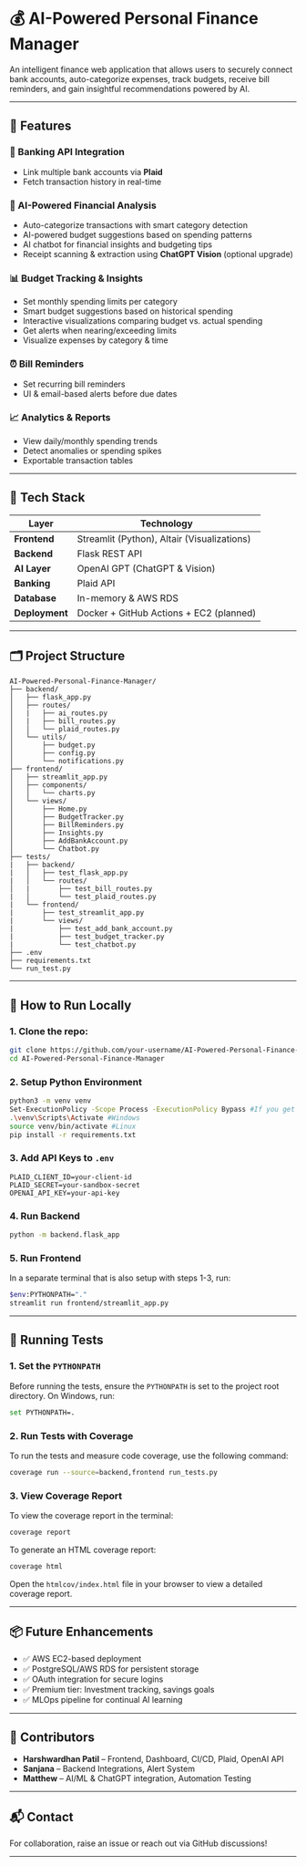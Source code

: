 # 💰 AI-Powered Personal Finance Manager

An intelligent finance web application that allows users to securely connect bank accounts, auto-categorize expenses, track budgets, receive bill reminders, and gain insightful recommendations powered by AI.

---

## 🚀 Features

### 🔐 Banking API Integration
- Link multiple bank accounts via **Plaid**
- Fetch transaction history in real-time

### 🧠 AI-Powered Financial Analysis
- Auto-categorize transactions with smart category detection
- AI-powered budget suggestions based on spending patterns
- AI chatbot for financial insights and budgeting tips
- Receipt scanning & extraction using **ChatGPT Vision** (optional upgrade)

### 📊 Budget Tracking & Insights
- Set monthly spending limits per category
- Smart budget suggestions based on historical spending
- Interactive visualizations comparing budget vs. actual spending
- Get alerts when nearing/exceeding limits
- Visualize expenses by category & time

### ⏰ Bill Reminders
- Set recurring bill reminders
- UI & email-based alerts before due dates

### 📈 Analytics & Reports
- View daily/monthly spending trends
- Detect anomalies or spending spikes
- Exportable transaction tables

---

## 🧱 Tech Stack

| Layer        | Technology                      |
|--------------|----------------------------------|
| **Frontend** | Streamlit (Python), Altair (Visualizations) |
| **Backend**  | Flask REST API                   |
| **AI Layer** | OpenAI GPT (ChatGPT & Vision)    |
| **Banking**  | Plaid  API                       |
| **Database** | In-memory & AWS RDS              |
| **Deployment** | Docker + GitHub Actions + EC2 (planned) |

---

## 🗂️ Project Structure

```
AI-Powered-Personal-Finance-Manager/
├── backend/
│   ├── flask_app.py
│   ├── routes/
│   |   ├── ai_routes.py
│   |   ├── bill_routes.py
│   │   └── plaid_routes.py
│   └── utils/
│       ├── budget.py
│       ├── config.py
│       └── notifications.py
├── frontend/
│   ├── streamlit_app.py
│   ├── components/
│   │   └── charts.py
│   └── views/
│       ├── Home.py
│       ├── BudgetTracker.py
│       ├── BillReminders.py
│       ├── Insights.py
│       ├── AddBankAccount.py
│       └── Chatbot.py
├── tests/
|   ├── backend/
|   │   ├── test_flask_app.py
|   │   └── routes/
│   |       ├── test_bill_routes.py
|   │       └── test_plaid_routes.py
|   └── frontend/
|       ├── test_streamlit_app.py
|       └── views/
|           ├── test_add_bank_account.py
|           ├── test_budget_tracker.py
|           └── test_chatbot.py
├── .env
├── requirements.txt
└── run_test.py
```

---

## 🧪 How to Run Locally

### 1. Clone the repo:
```bash
git clone https://github.com/your-username/AI-Powered-Personal-Finance-Manager.git
cd AI-Powered-Personal-Finance-Manager
```

### 2. Setup Python Environment
```bash
python3 -m venv venv
Set-ExecutionPolicy -Scope Process -ExecutionPolicy Bypass #If you get a permission denied error on Windows
.\venv\Scripts\Activate #Windows
source venv/bin/activate #Linux
pip install -r requirements.txt
```

### 3. Add API Keys to `.env`
```
PLAID_CLIENT_ID=your-client-id
PLAID_SECRET=your-sandbox-secret
OPENAI_API_KEY=your-api-key
```

### 4. Run Backend
```bash
python -m backend.flask_app
```

### 5. Run Frontend
In a separate terminal that is also setup with steps 1-3, run:
```bash
$env:PYTHONPATH="."
streamlit run frontend/streamlit_app.py
```

---

## 🧪 Running Tests

### 1. Set the `PYTHONPATH`
Before running the tests, ensure the `PYTHONPATH` is set to the project root directory. On Windows, run:
```bash
set PYTHONPATH=.
```

### 2. Run Tests with Coverage
To run the tests and measure code coverage, use the following command:
```bash
coverage run --source=backend,frontend run_tests.py
```

### 3. View Coverage Report
To view the coverage report in the terminal:
```bash
coverage report
```

To generate an HTML coverage report:
```bash
coverage html
```
Open the `htmlcov/index.html` file in your browser to view a detailed coverage report.

---

## 📦 Future Enhancements
- ✅ AWS EC2-based deployment
- ✅ PostgreSQL/AWS RDS for persistent storage
- ✅ OAuth integration for secure logins
- ✅ Premium tier: Investment tracking, savings goals
- ✅ MLOps pipeline for continual AI learning

---

## 👥 Contributors
- **Harshwardhan Patil** – Frontend, Dashboard, CI/CD, Plaid, OpenAI API
- **Sanjana** – Backend Integrations, Alert System
- **Matthew** – AI/ML & ChatGPT integration, Automation Testing

---

## 📬 Contact
For collaboration, raise an issue or reach out via GitHub discussions!

---

